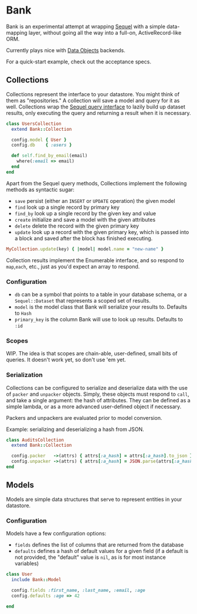 # Bank

Bank is an experimental attempt at wrapping [Sequel](http://sequel.jeremyevans.net)
with a simple data-mapping layer, without going all the way into a full-on,
ActiveRecord-like ORM.

Currently plays nice with [Data Objects](https://github.com/datamapper/do) backends.

For a quick-start example, check out the acceptance specs.

## Collections

Collections represent the interface to your datastore. You might think of them as
"repositories." A collection will save a model and query for it as well. Collections
wrap the [Sequel query interface](http://sequel.jeremyevans.net/rdoc/files/doc/querying_rdoc.html)
to lazily build up dataset results, only executing the query and returning a result
when it is necessary.

```ruby
class UsersCollection
  extend Bank::Collection

  config.model { User }
  config.db    { :users }

  def self.find_by_email(email)
    where(:email => email)
  end
end

```

Apart from the Sequel query methods, Collections implement the following methods as syntactic sugar:
* `save` persist (either an `INSERT` or `UPDATE` operation) the given model
* `find` look up a single record by primary key
* `find_by` look up a single record by the given key and value
* `create` initialize and save a model with the given attributes
* `delete` delete the record with the given primary key
* `update` look up a record with the given primary key, which is passed into a block and
  saved after the block has finished executing.

```ruby
MyCollection.update(key) { |model| model.name = "new-name" }
```

Collection results implement the Enumerable interface, and so respond to
`map`,`each`, etc., just as you'd expect an array to respond.

### Configuration

* `db` can be a symbol that points to a table in your database schema,
  or a `Sequel::Dataset` that represents a scoped set of results.
* `model` is the model class that Bank will serialize your results to.
  Defaults to `Hash`
* `primary_key` is the column Bank will use to look up results. Defaults to `:id`

### Scopes
WIP. The idea is that scopes are chain-able, user-defined, small bits of queries.
It doesn't work yet, so don't use 'em yet.

### Serialization
Collections can be configured to serialize and deserialize data with the use of
`packer` and `unpacker` objects. Simply, these objects must respond to `call`,
and take a single argument: the hash of attributes. They can be defined as a simple
lambda, or as a more advanced user-defined object if necessary.

Packers and unpackers are evaluated prior to model conversion.

Example: serializing and deserializing a hash from JSON.

```ruby
class AuditsCollection
  extend Bank::Collection

  config.packer   ->(attrs) { attrs[:a_hash] = attrs[:a_hash].to_json }
  config.unpacker ->(attrs) { attrs[:a_hash] = JSON.parse(attrs[:a_hash]) }
end
```

## Models

Models are simple data structures that serve to represent entities in your
datastore.

### Configuration

Models have a few configuration options:
* `fields` defines the list of columns that are returned from the database
* `defaults` defines a hash of default values for a given field (if a default
  is not provided, the "default" value is `nil`, as is for most instance variables)

```ruby
class User
  include Bank::Model

  config.fields :first_name, :last_name, :email, :age
  config.defaults :age => 42

end
```
